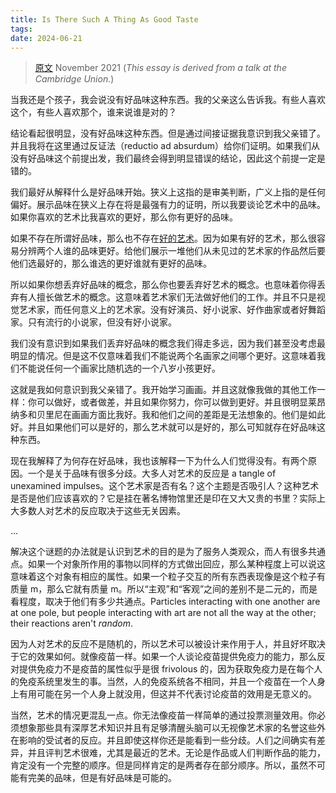 ```yaml
---
title: Is There Such A Thing As Good Taste
tags: 
date: 2024-06-21
---
```

> [原文](https://www.paulgraham.com/goodtaste.html)
> November 2021
> (*This essay is derived from a talk at the Cambridge Union.*)

当我还是个孩子，我会说没有好品味这种东西。我的父亲这么告诉我。有些人喜欢这个，有些人喜欢那个，谁来说谁是对的？

结论看起很明显，没有好品味这种东西。但是通过间接证据我意识到我父亲错了。并且我将在这里通过反证法（reductio ad absurdum）给你们证明。如果我们从没有好品味这个前提出发，我们最终会得到明显错误的结论，因此这个前提一定是错的。

我们最好从解释什么是好品味开始。狭义上这指的是审美判断，广义上指的是任何偏好。展示品味在狭义上存在将是最强有力的证明，所以我要谈论艺术中的品味。如果你喜欢的艺术比我喜欢的更好，那么你有更好的品味。

如果不存在所谓好品味，那么也不存在[好的艺术](https://www.paulgraham.com/goodart.html)。因为如果有好的艺术，那么很容易分辨两个人谁的品味更好。给他们展示一堆他们从未见过的艺术家的作品然后要他们选最好的，那么谁选的更好谁就有更好的品味。

所以如果你想丢弃好品味的概念，那么你也要丢弃好艺术的概念。也意味着你得丢弃有人擅长做艺术的概念。这意味着艺术家们无法做好他们的工作。并且不只是视觉艺术家，而任何意义上的艺术家。没有好演员、好小说家、好作曲家或者好舞蹈家。只有流行的小说家，但没有好小说家。

我们没有意识到如果我们丢弃好品味的概念我们得走多远，因为我们甚至没考虑最明显的情况。但是这不仅意味着我们不能说两个名画家之间哪个更好。这意味着我们不能说任何一个画家比随机选的一个八岁小孩更好。

这就是我如何意识到我父亲错了。我开始学习画画。并且这就像我做的其他工作一样：你可以做好，或者做差，并且如果你努力，你可以做到更好。并且很明显莱昂纳多和贝里尼在画画方面比我好。我和他们之间的差距是无法想象的。他们是如此好。并且如果他们可以是好的，那么艺术就可以是好的，那么可知就存在好品味这种东西。

现在我解释了为何存在好品味，我也该解释一下为什么人们觉得没有。有两个原因。一个是关于品味有很多分歧。大多人对艺术的反应是 a tangle of unexamined impulses。这个艺术家是否有名？这个主题是否吸引人？这种艺术是否是他们应该喜欢的？它是挂在著名博物馆里还是印在又大又贵的书里？实际上大多数人对艺术的反应取决于这些无关因素。

...

解决这个谜题的办法就是认识到艺术的目的是为了服务人类观众，而人有很多共通点。如果一个对象所作用的事物以同样的方式做出回应，那么某种程度上可以说这意味着这个对象有相应的属性。如果一个粒子交互的所有东西表现像是这个粒子有质量 m，那么它就有质量 m。所以“主观”和“客观”之间的差别不是二元的，而是看程度，取决于他们有多少共通点。Particles interacting with one another are at one pole, but people interacting with art are not all the way at the other; their reactions aren't _random_.

因为人对艺术的反应不是随机的，所以艺术可以被设计来作用于人，并且好坏取决于它的效果如何。就像疫苗一样。如果一个人谈论疫苗提供免疫力的能力，那么反对提供免疫力不是疫苗的属性似乎是很 frivolous 的，因为获取免疫力是在每个人的免疫系统里发生的事。当然，人的免疫系统各不相同，并且一个疫苗在一个人身上有用可能在另一个人身上就没用，但这并不代表讨论疫苗的效用是无意义的。

当然，艺术的情况更混乱一点。你无法像疫苗一样简单的通过投票测量效用。你必须想象那些具有深厚艺术知识并且有足够清醒头脑可以无视像艺术家的名誉这些外在影响的受试者的反应。并且即使这样你还是能看到一些分歧。人们之间确实有差异，并且评判艺术很难，尤其是最近的艺术。无论是作品或人们判断作品的能力，肯定没有一个完整的顺序。但是同样肯定的是两者存在部分顺序。所以，虽然不可能有完美的品味，但是有好品味是可能的。